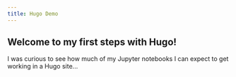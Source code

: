 ```yaml
---
title: Hugo Demo
---
```


## Welcome to my first steps with Hugo!

I was curious to see how much of my Jupyter notebooks I can expect to get working in a Hugo site...
